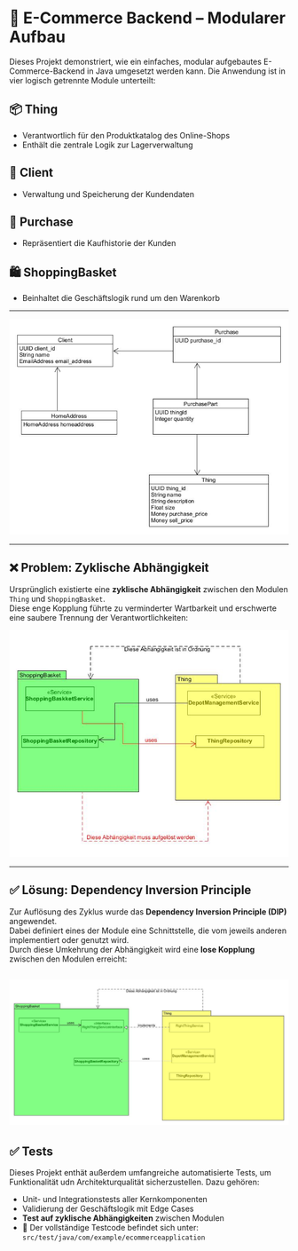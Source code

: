# 🛒 E-Commerce Backend – Modularer Aufbau

Dieses Projekt demonstriert, wie ein einfaches, modular aufgebautes E-Commerce-Backend in Java umgesetzt werden kann. Die Anwendung ist in vier logisch getrennte Module unterteilt:

## 📦 Thing
- Verantwortlich für den Produktkatalog des Online-Shops
- Enthält die zentrale Logik zur Lagerverwaltung

## 👤 Client
- Verwaltung und Speicherung der Kundendaten

## 🧾 Purchase
- Repräsentiert die Kaufhistorie der Kunden

## 🛍️ ShoppingBasket
- Beinhaltet die Geschäftslogik rund um den Warenkorb

---

![Logisches Datenmodell](src/main/resources/LogischesDatenModell.jpg)

---

## ❌ Problem: Zyklische Abhängigkeit

Ursprünglich existierte eine **zyklische Abhängigkeit** zwischen den Modulen `Thing` und `ShoppingBasket`.  
Diese enge Kopplung führte zu verminderter Wartbarkeit und erschwerte eine saubere Trennung der Verantwortlichkeiten:

![Cycle](src/main/resources/cycle.jpg)

---

## ✅ Lösung: Dependency Inversion Principle

Zur Auflösung des Zyklus wurde das **Dependency Inversion Principle (DIP)** angewendet.  
Dabei definiert eines der Module eine Schnittstelle, die vom jeweils anderen implementiert oder genutzt wird.  
Durch diese Umkehrung der Abhängigkeit wird eine **lose Kopplung** zwischen den Modulen erreicht:

![NoCycle](src/main/resources/NoCycle.jpg)
---
## ✅ Tests
Dieses Projekt enthät außerdem umfangreiche automatisierte Tests, um Funktionalität udn Architekturqualität sicherzustellen. Dazu gehören:
- Unit- und Integrationstests aller Kernkomponenten
- Validierung der Geschäftslogik mit Edge Cases
- **Test auf zyklische Abhängigkeiten** zwischen Modulen
- 📁 Der vollständige Testcode befindet sich unter:  
  `src/test/java/com/example/ecommerceapplication`

